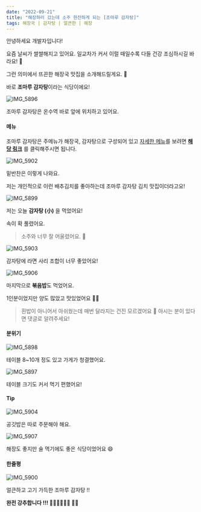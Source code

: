 ```yaml
---
date: "2022-09-21"
title: "해장하러 갔는데 소주 한잔하게 되는 [조마루 감자탕]"
tags: 해장국 | 감자탕 | 얼큰한 | 해장
---
```


안녕하세요 개발자입니다!

요즘 날씨가 쌀쌀해지고 있어요. 일교차가 커서 이럴 때일수록 다들 건강 조심하시길 바라요! 🤧

그런 의미에서 뜨끈한 해장국 맛집을 소개해드릴게요. 🍲

바로 **조마루 감자탕**이라는 식당이에요!

![IMG_5896](https://user-images.githubusercontent.com/63100352/192082921-16e960b6-1523-4d33-9b06-b85691450770.jpeg)

조마루 감자탕은 온수역 바로 앞에 위치하고 있어요.

#### 메뉴

조마루 감자탕은 주메뉴가 해장국, 감자탕으로 구성되어 있고 [자세한 메뉴](hhttps://www.onsuyum.com/Detail/%EC%A1%B0%EB%A7%88%EB%A3%A8%EB%BC%88%EB%8B%A4%EA%B7%80%EC%A0%84%EB%AC%B8%EC%A0%90)를 보려면 **[해당 링크](https://www.onsuyum.com/Detail/%EC%A1%B0%EB%A7%88%EB%A3%A8%EB%BC%88%EB%8B%A4%EA%B7%80%EC%A0%84%EB%AC%B8%EC%A0%90)** 를 클릭해주시면 됩니다.

![IMG_5902](https://user-images.githubusercontent.com/63100352/192089840-481f8d3f-d4fc-46bd-9eff-60949a62b0cf.jpeg)

밑반찬은 이렇게 나와요.

저는 개인적으로 이런 배추김치를 좋아하는데 조마루 감자탕 김치 맛집이더라고요!

![IMG_5899](https://user-images.githubusercontent.com/63100352/192089854-9df6e7cd-2474-420d-a09d-aa2e15ca6688.jpeg)

저는 오늘 **감자탕 (小)** 을 먹었어요!

속이 확 풀렸어요.

> 소주와 너무 잘 어울렸어요. 🤭

![IMG_5903](https://user-images.githubusercontent.com/63100352/192089871-aaa0940d-2b25-4ac9-9246-2e58a74d4669.jpeg)

감자탕에 라면 사리 조합이 너무 좋았어요!

![IMG_5906](https://user-images.githubusercontent.com/63100352/192089893-5160e44f-a247-44c1-996c-13c0b5647329.jpeg)

마지막으로 **볶음밥**도 먹었어요.

1인분이었지만 양도 많았고 맛있었어요 👍🏻

> 흰밥이 아니어서 아쉬웠는데 매번 달라지는 건진 모르겠어요 🤔 아시는 분이 있다면 댓글로 알려주세요!

#### 분위기

![IMG_5898](https://user-images.githubusercontent.com/63100352/192089978-db8422ed-e000-4b4e-a973-c387e7d073b0.jpeg)

테이블 8~10개 정도 있고 가게가 청결했어요.

![IMG_5897](https://user-images.githubusercontent.com/63100352/192090026-33a6be26-f092-40d6-8d63-14f06292f934.jpeg)

테이블 크기도 커서 먹기 편했어요!

#### Tip

![IMG_5904](https://user-images.githubusercontent.com/63100352/191665237-fc5948aa-53d2-40f1-bfff-96b678f24fd5.jpeg)

공깃밥은 따로 주문해야 해요.

![IMG_5907](https://user-images.githubusercontent.com/63100352/192090129-f93e4895-67d5-401c-b134-74d9bb26f53e.jpeg)

해장도 좋지만 술 먹기에도 좋은 식당이었어요 😄

#### 한줄평

![IMG_5900](https://user-images.githubusercontent.com/63100352/192090206-4ca57ad0-006d-47f0-9158-c7c3d58a2c84.jpeg)

얼큰하고 고기 가득한 조마루 감자탕 !!

**완전 강추합니다 !!! 👍🏻👍🏻👍🏻 🍖🍲**
